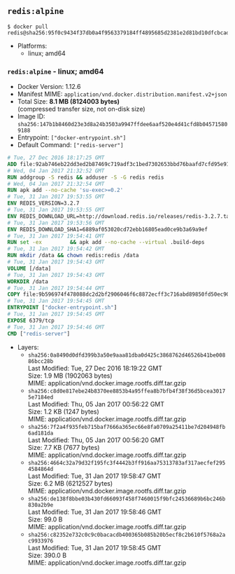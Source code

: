## `redis:alpine`

```console
$ docker pull redis@sha256:95f0c9434f37db0a4f9563379184ff4895685d2381e2d81bd10dfcbcadfc095f
```

-	Platforms:
	-	linux; amd64

### `redis:alpine` - linux; amd64

-	Docker Version: 1.12.6
-	Manifest MIME: `application/vnd.docker.distribution.manifest.v2+json`
-	Total Size: **8.1 MB (8124003 bytes)**  
	(compressed transfer size, not on-disk size)
-	Image ID: `sha256:147b1b8460d23e3d8a24b3503a9947ffdee6aaf520e4d41cfd8b045715809188`
-	Entrypoint: `["docker-entrypoint.sh"]`
-	Default Command: `["redis-server"]`

```dockerfile
# Tue, 27 Dec 2016 18:17:25 GMT
ADD file:92ab746eb22dd3ed2b87469c719adf3c1bed7302653bbd76baafd7cfd95e911e in / 
# Wed, 04 Jan 2017 21:32:52 GMT
RUN addgroup -S redis && adduser -S -G redis redis
# Wed, 04 Jan 2017 21:32:54 GMT
RUN apk add --no-cache 'su-exec>=0.2'
# Tue, 31 Jan 2017 19:53:55 GMT
ENV REDIS_VERSION=3.2.7
# Tue, 31 Jan 2017 19:53:55 GMT
ENV REDIS_DOWNLOAD_URL=http://download.redis.io/releases/redis-3.2.7.tar.gz
# Tue, 31 Jan 2017 19:53:56 GMT
ENV REDIS_DOWNLOAD_SHA1=6889af053020cd72ebb16805ead0ce9b3a69a9ef
# Tue, 31 Jan 2017 19:54:41 GMT
RUN set -ex 		&& apk add --no-cache --virtual .build-deps 		gcc 		linux-headers 		make 		musl-dev 		tar 		&& wget -O redis.tar.gz "$REDIS_DOWNLOAD_URL" 	&& echo "$REDIS_DOWNLOAD_SHA1 *redis.tar.gz" | sha1sum -c - 	&& mkdir -p /usr/src/redis 	&& tar -xzf redis.tar.gz -C /usr/src/redis --strip-components=1 	&& rm redis.tar.gz 		&& grep -q '^#define CONFIG_DEFAULT_PROTECTED_MODE 1$' /usr/src/redis/src/server.h 	&& sed -ri 's!^(#define CONFIG_DEFAULT_PROTECTED_MODE) 1$!\1 0!' /usr/src/redis/src/server.h 	&& grep -q '^#define CONFIG_DEFAULT_PROTECTED_MODE 0$' /usr/src/redis/src/server.h 		&& make -C /usr/src/redis 	&& make -C /usr/src/redis install 		&& rm -r /usr/src/redis 		&& apk del .build-deps
# Tue, 31 Jan 2017 19:54:42 GMT
RUN mkdir /data && chown redis:redis /data
# Tue, 31 Jan 2017 19:54:43 GMT
VOLUME [/data]
# Tue, 31 Jan 2017 19:54:43 GMT
WORKDIR /data
# Tue, 31 Jan 2017 19:54:44 GMT
COPY file:9b596974f478088dc2d2bf2906046f6c8872ecff3c716abd89850fd50ec90c47 in /usr/local/bin/ 
# Tue, 31 Jan 2017 19:54:45 GMT
ENTRYPOINT ["docker-entrypoint.sh"]
# Tue, 31 Jan 2017 19:54:45 GMT
EXPOSE 6379/tcp
# Tue, 31 Jan 2017 19:54:46 GMT
CMD ["redis-server"]
```

-	Layers:
	-	`sha256:0a8490d0dfd399b3a50e9aaa81dba0d425c3868762d46526b41be00886bcc28b`  
		Last Modified: Tue, 27 Dec 2016 18:19:22 GMT  
		Size: 1.9 MB (1902063 bytes)  
		MIME: application/vnd.docker.image.rootfs.diff.tar.gzip
	-	`sha256:c8d0e817ebe24b8370ee8853b4a95ffea8b7bfb4f38f36d5bcea30175e7184ed`  
		Last Modified: Thu, 05 Jan 2017 00:56:22 GMT  
		Size: 1.2 KB (1247 bytes)  
		MIME: application/vnd.docker.image.rootfs.diff.tar.gzip
	-	`sha256:7f2a4f935feb715baf7666a365ec66e8fa0709a25411be7d204948fb6ad181da`  
		Last Modified: Thu, 05 Jan 2017 00:56:20 GMT  
		Size: 7.7 KB (7677 bytes)  
		MIME: application/vnd.docker.image.rootfs.diff.tar.gzip
	-	`sha256:4664c32a79d32f195fc3f4442b3ff916aa75313783af317aecfef2954584864d`  
		Last Modified: Tue, 31 Jan 2017 19:58:47 GMT  
		Size: 6.2 MB (6212527 bytes)  
		MIME: application/vnd.docker.image.rootfs.diff.tar.gzip
	-	`sha256:de138f8bbe03b430fd66093f458f7460015f9bfc24536689b6bc246b830a2b9e`  
		Last Modified: Tue, 31 Jan 2017 19:58:46 GMT  
		Size: 99.0 B  
		MIME: application/vnd.docker.image.rootfs.diff.tar.gzip
	-	`sha256:c82352e732c0c9c0bacacdb400365b085b20b5ecf8c2b610f5768a2ac9933976`  
		Last Modified: Tue, 31 Jan 2017 19:58:45 GMT  
		Size: 390.0 B  
		MIME: application/vnd.docker.image.rootfs.diff.tar.gzip

